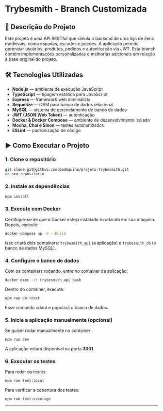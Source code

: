 # Trybesmith - Branch Customizada

## 📄 Descrição do Projeto

Este projeto é uma API RESTful que simula o backend de uma loja de itens medievais, como espadas, escudos e poções. A aplicação permite gerenciar usuários, produtos, pedidos e autenticação via JWT. Esta branch contém implementações personalizadas e melhorias adicionais em relação à base original do projeto.

## 🛠 Tecnologias Utilizadas

- **Node.js** — ambiente de execução JavaScript
- **TypeScript** — tipagem estática para JavaScript
- **Express** — framework web minimalista
- **Sequelize** — ORM para banco de dados relacional
- **MySQL** — sistema de gerenciamento de banco de dados
- **JWT (JSON Web Token)** — autenticação
- **Docker & Docker Compose** — ambiente de desenvolvimento isolado
- **Mocha, Chai e Sinon** — testes automatizados
- **ESLint** — padronização de código

## ▶️ Como Executar o Projeto

### 1. Clone o repositório
```bash
git clone git@github.com:DadAquino/projeto-trybesmith.git
cd seu-repositorio
```

### 2. Instale as dependências
```bash
npm install
```

### 3. Execute com Docker
Certifique-se de que o Docker esteja instalado e rodando em sua máquina. Depois, execute:

```bash
docker-compose up -d --build
```

Isso criará dois containers: `trybesmith_api` (a aplicação) e `trybesmith_db` (o banco de dados MySQL).

### 4. Configure o banco de dados
Com os containers rodando, entre no container da aplicação:

```bash
docker exec -it trybesmith_api bash
```

Dentro do container, execute:

```bash
npm run db:reset
```

Esse comando criará e populará o banco de dados.

### 5. Inicie a aplicação manualmente (opcional)
Se quiser rodar manualmente no container:

```bash
npm run dev
```

A aplicação estará disponível na porta **3001**.

### 6. Executar os testes
Para rodar os testes:

```bash
npm run test:local
```

Para verificar a cobertura dos testes:

```bash
npm run test:coverage
```

---

